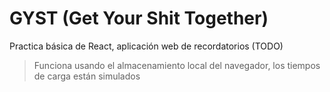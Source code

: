 # GYST (Get Your Shit Together)
Practica básica de React, aplicación web de recordatorios (TODO)
>Funciona usando el almacenamiento local del navegador, los tiempos de carga están simulados

